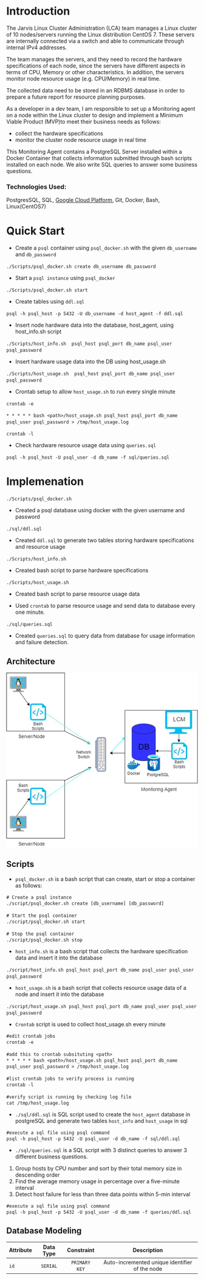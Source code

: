 # Introduction
The Jarvis Linux Cluster Administration (LCA) team manages a Linux cluster of 10 nodes/servers running the Linux distribution CentOS 7. These servers are internally connected via a switch and able to communicate through internal IPv4 addresses.

The team manages the servers, and they need to record the hardware specifications of each node, since
the servers have different aspects in terms of CPU, Memory or other characteristics. In addition, the servers monitor node resource usage (e.g. CPU/Memory) in real time.

The collected data need to be stored in an RDBMS database in order to prepare a future report for resource planning purposes.

As a developer in a dev team, I am responsible to set up a Monitoring agent on a node within the
Linux cluster to design and implement a Minimum Viable Product (MVP)to meet their business needs as follows:
- collect the hardware specifications
- monitor the cluster node resource usage in real time

This Monitoring Agent contains a PostgreSQL Server installed within a Docker Container that collects information submitted through bash scripts installed on each node. We also write SQL queries to answer some business questions.


### Technologies Used: 
PostgresSQL, SQL, [Google Cloud Platform](https://console.cloud.google.com/), Git, Docker, Bash, Linux(CentOS7)

# Quick Start

- Create a `psql` container using `psql_docker.sh` with the given `db_username` and `db_password`
  
`./Scripts/psql_docker.sh create db_username db_password`
- Start a `psql instance` using `psql_docker`

`./Scripts/psql_docker.sh start`
- Create tables using `ddl.sql`

`psql -h psql_host -p 5432 -U db_username -d host_agent -f ddl.sql`
- Insert node hardware data into the database, host_agent, using host_info.sh script
  
`./Scripts/host_info.sh  psql_host psql_port db_name psql_user psql_password`
- Insert hardware usage data into the DB using host_usage.sh
  
`./Scripts/host_usage.sh  psql_host psql_port db_name psql_user psql_password`
- Crontab setup to allow `host_usage.sh` to run every single minute
 
`crontab -e`

`* * * * * bash <path>/host_usage.sh psql_host psql_port db_name psql_user psql_password > /tmp/host_usage.log`

`crontab -l`

- Check hardware resource usage data using `queries.sql`
  
`psql -h psql_host -U psql_user -d db_name -f sql/queries.sql`

# Implemenation
`./Scripts/psql_docker.sh`

- Created a psql database using docker with the given username and password

`./sql/ddl.sql`

- Created `ddl.sql` to generate two tables storing hardware specifications and resource usage

`./Scripts/host_info.sh`
- Created bash script to parse hardware specifications

`./Scripts/host_usage.sh`
- Created bash script to parse resource usage data

- Used `crontab` to parse resource usage and send data to database every one minute.

`./sql/queries.sql`
- Created `queries.sql` to query data from database for usage information and failure detection.

## Architecture
<p align="center">
  <img src="https://github.com/halmasieh/-jarvis_data_eng_HomaAlmasieh/blob/develop/linux_sql/assets/Architecture-linux_sql%20(1).jpg" alt=""/>
</p>

## Scripts
- `psql_docker.sh` is a bash script that can create, start or stop a container as follows:
```
# Create a psql instance
./script/psql_docker.sh create [db_username] [db_password]

# Start the psql container
./script/psql_docker.sh start

# Stop the psql container
./script/psql_docker.sh stop
```
- `host_info.sh` is a bash script that collects the hardware specification data and insert it into the database

`./script/host_info.sh psql_host psql_port db_name psql_user psql_user psql_password`

- `host_usage.sh` is a bash script that collects resource usage data of a node and insert it into the database

`./script/host_usage.sh psql_host psql_port db_name psql_user psql_user psql_password`

- `Crontab` script is used to collect host_usage.sh every minute
```
#edit crontab jobs 
crontab -e 

#add this to crontab subsituting <path>
* * * * * bash <path>/host_usage.sh psql_host psql_port db_name psql_user psql_password > /tmp/host_usage.log
 
#list crontab jobs to verify process is running
crontab -l

#verify script is running by checking log file
cat /tmp/host_usage.log
```
- `./sql/ddl.sql` is SQL script used to create the `host_agent` database in postgreSQL and generate two tables `host_info` and `host_usage` in sql

```
#execute a sql file using psql command
psql -h psql_host -p 5432 -U psql_user -d db_name -f sql/ddl.sql
```
- `./sql/queries.sql` is a SQL script with 3 distinct queries  to answer 3 different business questions.

1. Group hosts by CPU number and sort by their total memory size in descending order
2. Find the average memory usage in percentage over a five-minute interval
3. Detect host failure for less than three data points within 5-min interval

```
#execute a sql file using psql command
psql -h psql_host -p 5432 -U psql_user -d db_name -f queries/ddl.sql
```
## Database Modeling
| Attribute  | Data Type   | Constraint    | Description                                     |
| :--------- | :---------: | :---------:   | :---------:                                     |
| `id`       | `SERIAL`    | `PRIMARY KEY` | Auto-incremented unique identifier of the node  |